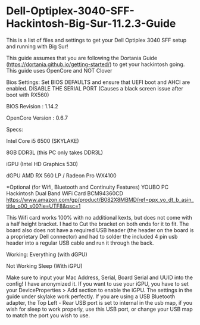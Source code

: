 # Dell-Optiplex-3040-SFF-Hackintosh-Big-Sur-11.2.3-Guide
This is a list of files and settings to get your Dell Optiplex 3040 SFF setup and running with Big Sur!


This guide assumes that you are following the Dortania Guide (https://dortania.github.io/getting-started/) to get your hackintosh going. This guide uses OpenCore and NOT Clover


Bios Settings: Set BIOS DEFAULTS and ensure that UEFI boot and AHCI are enabled. DISABLE THE SERIAL PORT (Causes a black screen issue after boot with 
RX560)

BIOS Revision : 1.14.2

OpenCore Version : 0.6.7

Specs:

Intel Core i5 6500 (SKYLAKE)

8GB DDR3L (this PC only takes DDR3L) 

iGPU (Intel HD Graphics 530)

dGPU AMD RX 560 LP / Radeon Pro WX4100




*Optional (for Wifi, Bluetooth and Continuity Features)
YOUBO PC Hackintosh Dual Band WiFi Card BCM94360CD 
https://www.amazon.com/gp/product/B082X8MBMD/ref=ppx_yo_dt_b_asin_title_o00_s00?ie=UTF8&psc=1

This Wifi card works 100% with no additional kexts, but does not come with a half height bracket. I had to Cut the bracket on both ends for it to fit. The board also does not have a required USB header (the header on the board is a proprietary Dell connector) and had to solder the included 4 pin usb header into a regular USB cable and run it through the back.

Working:
Everything (with dGPU)

Not Working 
Sleep (With iGPU)



Make sure to input your Mac Address, Serial, Board Serial and UUID into the config! I have anonymized it. 
If you want to use your iGPU, you have to set your DeviceProperties > Add section to enable the iGPU. The settings in the guide under skylake work perfectly. 
If you are using a USB Bluetooth adapter, the Top Left - Rear USB port is set to internal in the usb map, if you wish for sleep to work properly, use this USB port, or change your USB map to match the port you wish to use.





